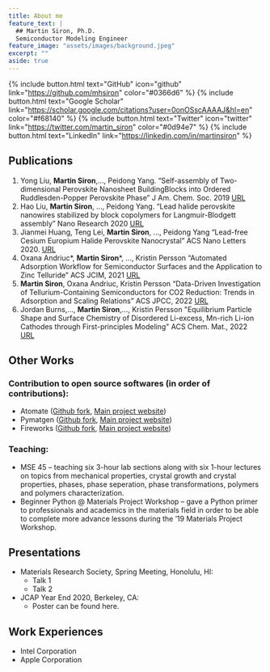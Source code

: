 ```yaml
---
title: About me
feature_text: |
  ## Martin Siron, Ph.D.
  Semiconductor Modeling Engineer
feature_image: "assets/images/background.jpeg"
excerpt: ""
aside: true
---
```


{% include button.html text="GitHub" icon="github" link="https://github.com/mhsiron" color="#0366d6" %} {% include button.html text="Google Scholar" link="https://scholar.google.com/citations?user=0onOSscAAAAJ&hl=en" color="#f68140" %} {% include button.html text="Twitter" icon="twitter" link="https://twitter.com/martin_siron" color="#0d94e7" %} {% include button.html text="LinkedIn" link="https://linkedin.com/in/martinsiron" %}

## Publications

1. Yong Liu, **Martin Siron**,…, Peidong Yang. “Self-assembly of Two-dimensional Perovskite Nanosheet BuildingBlocks into Ordered Ruddlesden-Popper Perovskite Phase” J Am. Chem. Soc. 2019 [URL](https://pubs.acs.org/doi/10.1021/jacs.9b06889)
2. Hao Liu, **Martin Siron**, …, Peidong Yang. “Lead halide perovskite nanowires stabilized by block copolymers for Langmuir-Blodgett assembly” Nano Research 2020 [URL](https://link.springer.com/article/10.1007/s12274-020-2717-9)
3. Jianmei Huang, Teng Lei, **Martin Siron**, …, Peidong Yang “Lead-free Cesium Europium Halide Perovskite Nanocrystal” ACS Nano Letters 2020. [URL](https://pubs.acs.org/doi/abs/10.1021/acs.nanolett.0c00692)
4. Oxana Andriuc*, **Martin Siron***, …, Kristin Persson “Automated Adsorption Workflow for Semiconductor Surfaces and the Application to Zinc Telluride” ACS JCIM, 2021 [URL](https://pubs.acs.org/doi/full/10.1021/acs.jcim.1c00340)
5. **Martin Siron**, Oxana Andriuc, Kristin Persson “Data-Driven Investigation of Tellurium-Containing Semiconductors for CO2 Reduction: Trends in Adsorption and Scaling Relations” ACS JPCC, 2022 [URL](https://pubs.acs.org/doi/full/10.1021/acs.jpcc.2c04810)
6. Jordan Burns,..., **Martin Siron**,..., Kristin Persson "Equilibrium Particle Shape and Surface Chemistry of Disordered Li-excess, Mn-rich Li-ion Cathodes through First-principles Modeling" ACS Chem. Mat., 2022 [URL](https://pubs.acs.org/doi/full/10.1021/acs.chemmater.2c00804)

## Other Works

### Contribution to open source softwares (in order of contributions):

- Atomate ([Github fork](https://github.com/mhsiron/atomate), [Main project website](https://atomate.org/contributors.html))
- Pymatgen ([Github fork](https://github.com/mhsiron/pymatgen), [Main project website](https://pymatgen.org/team.html))
- Fireworks ([Github fork](https://github.com/mhsiron/fireworks), [Main project website](https://materialsproject.github.io/fireworks/contributors.html))

### Teaching:
- MSE 45 – teaching six 3-hour lab sections along with six 1-hour lectures on topics from mechanical properties, crystal growth and crystal properties, phases, phase seperation, phase transformations, polymers and polymers characterization.
- Beginner Python @ Materials Project Workshop – gave a Python primer to professionals and academics in the materials field in order to be able to complete more advance lessons during the ’19 Materials Project Workshop.

## Presentations
- Materials Research Society, Spring Meeting, Honolulu, HI:
  - Talk 1
  - Talk 2
- JCAP Year End 2020, Berkeley, CA:
  - Poster can be found here.

## Work Experiences
- Intel Corporation
- Apple Corporation